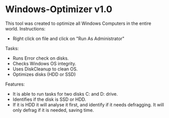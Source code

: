 # Windows-Optimizer v1.0

This tool was created to optimize all Windows Computers in the entire world.
Instructions:
- Right click on file and click on "Run As Administrator"

Tasks:
- Runs Error check on disks.
- Checks Windows OS integrity.
- Uses DiskCleanup to clean OS.
- Optimizes disks (HDD or SSD)

Features:
- It is able to run tasks for two disks C: and D: drive.
- Identifies if the disk is SSD or HDD. 
- If it is HDD it will analyse it first, and identify if it needs defragging. It will only defrag if it is needed, saving time.
